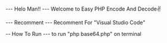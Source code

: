--- Helo Man!! ---
Welcome to Easy PHP Encode And Decode✌️

--- Recomment ---
Recomment For "Visual Studio Code"

-- How To Run ---
to run "php base64.php" on terminal
